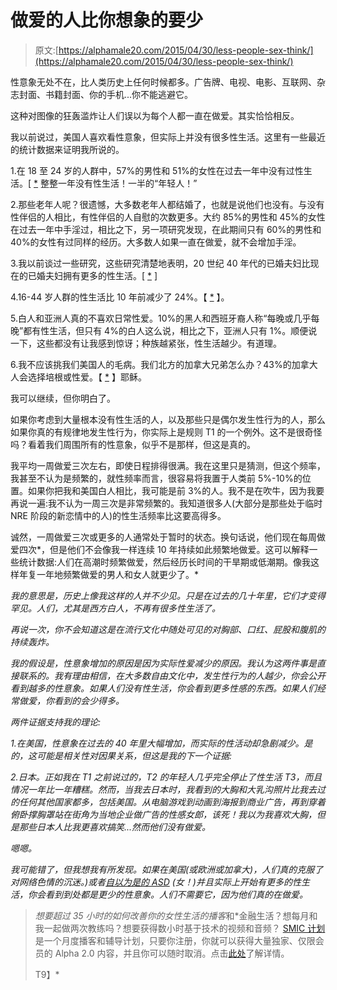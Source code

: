 # 做爱的人比你想象的要少

> 原文:[https://alphamale20.com/2015/04/30/less-people-sex-think/](https://alphamale20.com/2015/04/30/less-people-sex-think/)

性意象无处不在，比人类历史上任何时候都多。广告牌、电视、电影、互联网、杂志封面、书籍封面、你的手机...你不能逃避它。

这种对图像的狂轰滥炸让人们误以为每个人都一直在做爱。其实恰恰相反。

我以前说过，美国人喜欢看性意象，但实际上并没有很多性生活。这里有一些最近的统计数据来证明我所说的。

1.在 18 至 24 岁的人群中，57%的男性和 51%的女性在过去一年中没有过性生活。[ [*](http://nypost.com/2014/06/21/8-of-the-biggest-myths-about-sex/) 整整一年没有性生活！一半的“年轻人！”

2.那些老年人呢？很遗憾，大多数老年人都结婚了，也就是说他们也没有。与没有性伴侣的人相比，有性伴侣的人自慰的次数更多。大约 85%的男性和 45%的女性在过去一年中手淫过，相比之下，另一项研究发现，在此期间只有 60%的男性和 40%的女性有过同样的经历。大多数人如果一直在做爱，就不会增加手淫。

3.我以前谈过一些研究，这些研究清楚地表明，20 世纪 40 年代的已婚夫妇比现在的已婚夫妇拥有更多的性生活。[ [*](https://blackdragonblog.com/2011/05/22/married-couples-have-less-sex-now-than-in-the-1940s/) ]

4.16-44 岁人群的性生活比 10 年前减少了 24%。【 [*](http://www.alternet.org/sex-amp-relationships/why-generation-y-having-less-sex) 】。

5.白人和亚洲人真的不喜欢日常性爱。10%的黑人和西班牙裔人称“每晚或几乎每晚”都有性生活，但只有 4%的白人这么说，相比之下，亚洲人只有 1%。顺便说一下，这些都没有让我感到惊讶；种族越紧张，性生活越少。有道理。

6.我不应该挑我们美国人的毛病。我们北方的加拿大兄弟怎么办？43%的加拿大人会选择培根或性爱。【 [*](https://www.youtube.com/watch?v=_9g_4mKUjQE) 】耶稣。

我可以继续，但你明白了。

如果你考虑到大量根本没有性生活的人，以及那些只是偶尔发生性行为的人，那么如果你真的有规律地发生性行为，你实际上是规则 T1 的一个例外。这不是很奇怪吗？看着我们周围所有的性意象，似乎不是那样，但这是真的。

我平均一周做爱三次左右，即使日程排得很满。我在这里只是猜测，但这个频率，我甚至不认为是频繁的，就性频率而言，很容易将我置于人类前 5%-10%的位置。如果你把我和美国白人相比，我可能是前 3%的人。我不是在吹牛，因为我要再说一遍:我不认为一周三次是非常频繁的。我知道很多人(大部分是那些处于临时 NRE 阶段的新恋情中的人)的性生活频率比这要高得多。

诚然，一周做爱三次或更多的人通常处于暂时的状态。换句话说，他们现在每周做爱四次*，但是他们不会像我一样连续 10 年持续如此频繁地做爱。这可以解释一些统计数据:人们在高潮时频繁做爱，然后经历长时间的干旱期或低潮期。像我这样年复一年地频繁做爱的男人和女人就更少了。*

*我的意思是，历史上像我这样的人并不少见。只是在过去的几十年里，它们才变得罕见。人们，尤其是西方白人，不再有很多性生活了。*

*再说一次，你不会知道这是在流行文化中随处可见的对胸部、口红、屁股和腹肌的持续轰炸。*

*我的假设是，性意象增加的原因是因为实际性爱减少的原因。我认为这两件事是直接联系的。我有理由相信，在大多数自由文化中，发生性行为的人越少，你会公开看到越多的性意象。如果人们没有性生活，你会看到更多性感的东西。如果人们经常做爱，你看到的会少得多。*

*两件证据支持我的理论:*

*1.在美国，性意象在过去的 40 年里大幅增加，而实际的性活动却急剧减少。是的，这可能是相关性对因果关系，但这是我的下一个证据:*

*2.日本。正如我在 T1 之前说过的，T2 的年轻人几乎完全停止了性生活 T3，而且情况一年比一年糟糕。然而，当我去日本时，我看到的大胸和大乳沟照片比我去过的任何其他国家都多，包括美国。从电脑游戏到动画到海报到商业广告，再到穿着俯卧撑胸罩站在街角为当地企业做广告的性感女郎，该死！我以为我喜欢大胸，但是那些日本人比我更喜欢搞笑...然而他们没有做爱。*

*嗯嗯。*

*我可能错了，但我想我有所发现。如果在美国(或欧洲或加拿大)，人们真的克服了对网络色情的沉迷。)或者[自以为是的 ASD](https://blackdragonblog.com/2012/04/01/a-perfect-example-of-an-older-woman-dating-online/) (女！)并且实际上开始有更多的性生活，你会看到到处都是更少的性意象。人们不需要它，因为他们真的在做爱。*

> *想要超过 35 小时的如何改善你的女性生活的播客*和*金融生活？想每月和我一起做两次教练吗？想要获得数小时基于技术的视频和音频？ [SMIC 计划](https://alphamale20.kartra.com/page/vIL17)是一个月度播客和辅导计划，只要你注册，你就可以获得大量独家、仅限会员的 Alpha 2.0 内容，并且你可以随时取消。点击[此处](https://alphamale20.kartra.com/page/vIL17)了解详情。
> 
> T9】*
